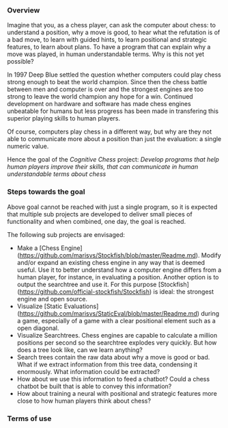 ### Overview

Imagine that you, as a chess player, can ask the computer about chess: to understand a position, why a move is good, to hear what the refutation is of a bad move, to learn with guided hints, to learn positional and strategic features, to learn about plans. To have a program that can explain why a move was played, in human understandable terms. Why is this not yet possible?

In 1997 Deep Blue settled the question whether computers could play chess strong enough to beat the world champion. Since then the chess battle between men and computer is over and the strongest engines are too strong to leave the world champion any hope for a win.
Continued development on hardware and software has made chess engines unbeatable for humans but less progress has been made in transfering this superior playing skills to human players.

Of course, computers play chess in a different way, but why are they not able to communicate more about a position than just the evaluation: a single numeric value.

Hence the goal of the *Cognitive Chess* project:
*Develop programs that help human players improve their skills, that can communicate in human understandable terms about chess*


### Steps towards the goal

Above goal cannot be reached with just a single program, so it is expected that multiple sub projects are developed to deliver small pieces of functionality and when combined, one day, the goal is reached.

The following sub projects are envisaged:
* Make a [Chess Engine] (https://github.com/marisvs/Stockfish/blob/master/Readme.md). Modify and/or expand an existing chess engine in any way that is deemed useful. Use it to better understand how a computer engine differs from a human player, for instance, in evaluating a position. Another option is to output the searchtree and use it.
For this purpose [Stockfish] (https://github.com/official-stockfish/Stockfish) is ideal: the strongest engine and open source.
* Visualize [Static Evaluations] (https://github.com/marisvs/StaticEval/blob/master/Readme.md) during a game, especially of a game with a clear positional element such as a open diagonal.
* Visualize Searchtrees. Chess engines are capable to calculate a million positions per second so the searchtree explodes very quickly. But how does a tree look like, can we learn anything?
* Search trees contain the raw data about why a move is good or bad. What if we extract information from this tree data, condensing it enormously. What information could be extracted?
* How about we use this information to feed a chatbot? Could a chess chatbot be built that is able to convey this information?
* How about training a neural with positional and strategic features more close to how human players think about chess?



### Terms of use


